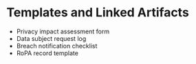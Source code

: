 # Templates and Linked Artifacts
- Privacy impact assessment form  
- Data subject request log  
- Breach notification checklist  
- RoPA record template
